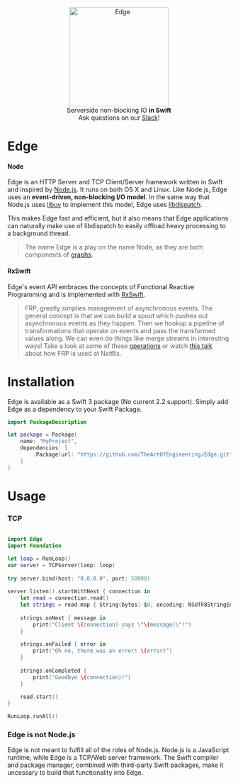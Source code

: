 <p align="center">
<img src="https://cloud.githubusercontent.com/assets/6432361/15267819/634be4ee-1981-11e6-9ad6-71f47c633e50.png" width="224" alt="Edge">
<br/>Serverside non-blocking IO <b>in Swift</b><br/>
Ask questions on our <a href="https://swiftedge.slack.com">Slack</a>!<br/>
</p>


# Edge

#### Node
Edge is an HTTP Server and TCP Client/Server framework written in Swift and inspired by [Node.js](https://nodejs.org). It runs on both OS X and Linux. Like Node.js, Edge uses an **event-driven, non-blocking I/O model**. In the same way that Node.js uses [libuv](http://libuv.org) to implement this model, Edge uses [libdispatch](https://github.com/apple/swift-corelibs-libdispatch). 

This makes Edge fast and efficient, but it also means that Edge applications can naturally make use of libdispatch to easily offload heavy processing to a background thread.

> The name Edge is a play on the name Node, as they are both components of [graphs](https://en.wikipedia.org/wiki/Graph_(abstract_data_type)).

#### RxSwift
Edge's event API embraces the concepts of Functional Reactive Programming and is implemented with [RxSwift](https://github.com/ReactiveX/RxSwift). 
>FRP, greatly simplies management of asynchronous events. The general concept is that we can build a spout which pushes out asynchronous events as they happen. Then we hookup a pipeline of transformations that operate on events and pass the transformed values along. We can even do things like merge streams in interesting ways! Take a look at some of these [operations](http://rxmarbles.com) or watch [this talk](https://www.youtube.com/watch?v=XRYN2xt11Ek) about how FRP is used at Netflix. 

# Installation

Edge is available as a Swift 3 package (No current 2.2 support). Simply add Edge as a dependency to your Swift Package.

```Swift
import PackageDescription

let package = Package(
    name: "MyProject",
    dependencies: [
        .Package(url: "https://github.com/TheArtOfEngineering/Edge.git", majorVersion: 0, minor: 0)
    ]
)
```

# Usage

### TCP
```Swift

import Edge
import Foundation

let loop = RunLoop()
var server = TCPServer(loop: loop)
    
try server.bind(host: "0.0.0.0", port: 50000)
    
server.listen().startWithNext { connection in
    let read = connection.read()
    let strings = read.map { String(bytes: $0, encoding: NSUTF8StringEncoding)! }
    
    strings.onNext { message in
        print("Client \(connection) says \"\(message)\"!")
    }
    
    strings.onFailed { error in
        print("Oh no, there was an error! \(error)")
    }
    
    strings.onCompleted {
        print("Goodbye \(connection)!")
    }
    
    read.start()
}

RunLoop.runAll()
```


### Edge is not Node.js

Edge is not meant to fulfill all of the roles of Node.js. Node.js is a JavaScript runtime, while Edge is a TCP/Web server framework. The Swift compiler and package manager, combined with third-party Swift packages, make it uncessary to build that functionality into Edge.
